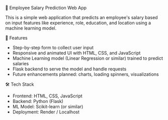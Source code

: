  🧠 Employee Salary Prediction Web App

This is a simple web application that predicts an employee's salary based on input features like experience, role, education, and location using a machine learning model.

 📌 Features

- Step-by-step form to collect user input
- Responsive and animated UI with HTML, CSS, and JavaScript
- Machine Learning model (Linear Regression or similar) trained to predict salaries
- Flask backend to serve the model and handle requests
- Future enhancements planned: charts, loading spinners, visualizations

🛠 Tech Stack

- Frontend: HTML, CSS, JavaScript  
- Backend: Python (Flask)  
- ML Model: Scikit-learn (or similar)  
- Deployment: Render / Localhost




